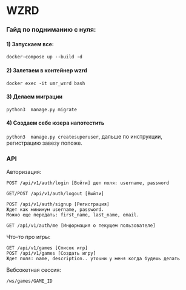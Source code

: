 # WZRD
### Гайд по подниманию с нуля:

#### 1) Запускаем все:
```docker-compose up --build -d```

#### 2) Залетаем в контейнер wzrd
```docker exec -it umr_wzrd bash```

#### 3) Делаем миграции
```python3  manage.py migrate```

#### 4) Создаем себе юзера напотестить
```python3  manage.py createsuperuser```, дальше по инструкции, регистрацию завезу попоже.

### API
Авторизация:
```
POST /api/v1/auth/login [Войти] дет поля: username, password

GET/POST /api/v1/auth/logout [Выйти]

POST /api/v1/auth/signup [Регистрация]
Ждет как минимум username, password.
Можно еще передать: first_name, last_name, email.

GET /api/v1/auth/me [Информация о текущем пользователе]
```
Что-то про игры:
```
GET /api/v1/games [Список игр]
POST /api/v1/games [Создать игру] 
Ждет поля: name, description.. уточни у меня когда будешь делать
```
Вебсокетная сессия:
```
/ws/games/GAME_ID
```
